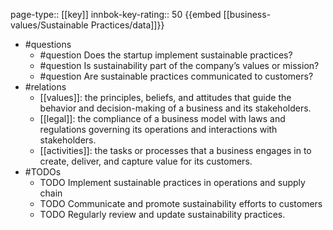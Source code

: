 page-type:: [[key]]
innbok-key-rating:: 50
{{embed [[business-values/Sustainable Practices/data]]}}
- #questions
  - #question Does the startup implement sustainable practices?
  - #question Is sustainability part of the company’s values or mission?
  - #question Are sustainable practices communicated to customers?
- #relations
  - [[values]]: the principles, beliefs, and attitudes that guide the behavior and decision-making of a business and its stakeholders.
  - [[legal]]: the compliance of a business model with laws and regulations governing its operations and interactions with stakeholders.
  - [[activities]]: the tasks or processes that a business engages in to create, deliver, and capture value for its customers.
- #TODOs
  - TODO Implement sustainable practices in operations and supply chain
  - TODO  Communicate and promote sustainability efforts to customers
  - TODO  Regularly review and update sustainability practices.



